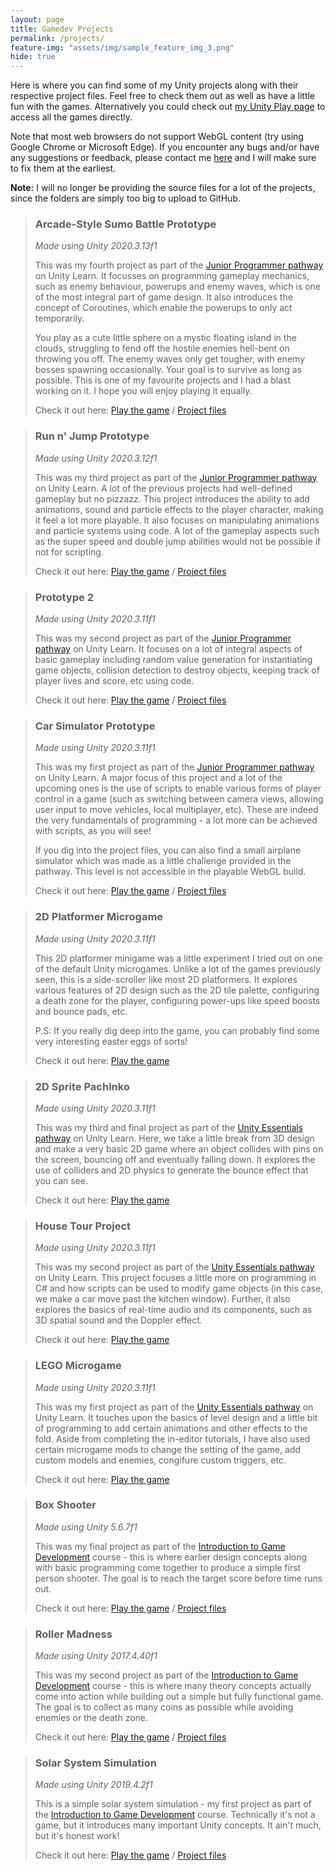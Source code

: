 ```yaml
---
layout: page
title: Gamedev Projects
permalink: /projects/
feature-img: "assets/img/sample_feature_img_3.png"
hide: true
---
```


Here is where you can find some of my Unity projects along with their respective project files. Feel free to check them out as well as have a little fun with the games. Alternatively you could check out [my Unity Play page](https://play.unity.com/u/om-prabhu) to access all the games directly.

Note that most web browsers do not support WebGL content (try using Google Chrome or Microsoft Edge). If you encounter any bugs and/or have any suggestions or feedback, please contact me [here](https://forms.gle/za5hyQ4nHnz6FT7R6) and I will make sure to fix them at the earliest.

**Note:** I will no longer be providing the source files for a lot of the projects, since the folders are simply too big to upload to GitHub.

> <h3>Arcade-Style Sumo Battle Prototype</h3>
> <i>Made using Unity 2020.3.13f1</i>
>
> This was my fourth project as part of the [Junior Programmer pathway](https://learn.unity.com/pathway/junior-programmer) on Unity Learn. It focusses on programming gameplay mechanics, such as enemy behaviour, powerups and enemy waves, which is one of the most integral part of game design. It also introduces the concept of Coroutines, which enable the powerups to only act temporarily.
> 
> You play as a cute little sphere on a mystic floating island in the clouds, struggling to fend off the hostile enemies hell-bent on throwing you off. The enemy waves only get tougher, with enemy bosses spawning occasionally. Your goal is to survive as long as possible. This is one of my favourite projects and I had a blast working on it. I hope you will enjoy playing it equally.
>
> Check it out here: [Play the game](https://play.unity.com/mg/other/webgl-builds-71271) / [Project files](https://github.com/omprabhu31/gamedev/tree/master/files/arcadesumobattle)

> <h3>Run n' Jump Prototype</h3>
> <i>Made using Unity 2020.3.12f1</i>
>
> This was my third project as part of the [Junior Programmer pathway](https://learn.unity.com/pathway/junior-programmer) on Unity Learn. A lot of the previous projects had well-defined gameplay but no pizzazz. This project introduces the ability to add animations, sound and particle effects to the player character, making it feel a lot more playable. It also focuses on manipulating animations and particle systems using code. A lot of the gameplay aspects such as the super speed and double jump abilities would not be possible if not for scripting.
>
> Check it out here: [Play the game](https://play.unity.com/mg/other/webgl-builds-69334) / [Project files](https://github.com/omprabhu31/gamedev/tree/master/files/runandjump)


> <h3>Prototype 2</h3>
> <i>Made using Unity 2020.3.11f1</i>
>
> This was my second project as part of the [Junior Programmer pathway](https://learn.unity.com/pathway/junior-programmer) on Unity Learn. It focuses on a lot of integral aspects of basic gameplay including random value generation for instantiating game objects, collision detection to destroy objects, keeping track of player lives and score, etc using code.
>
> Check it out here: [Play the game](https://play.unity.com/mg/other/webgl-builds-67470) / [Project files](https://github.com/omprabhu31/gamedev/tree/master/files/prototype2)


> <h3>Car Simulator Prototype</h3>
> <i>Made using Unity 2020.3.11f1</i>
>
> This was my first project as part of the [Junior Programmer pathway](https://learn.unity.com/pathway/junior-programmer) on Unity Learn. A major focus of this project and a lot of the upcoming ones is the use of scripts to enable various forms of player control in a game (such as switching between camera views, allowing user input to move vehicles, local multiplayer, etc). These are indeed the very fundamentals of programming - a lot more can be achieved with scripts, as you will see!
>
> If you dig into the project files, you can also find a small airplane simulator which was made as a little challenge provided in the pathway. This level is not accessible in the playable WebGL build.
>
> Check it out here: [Play the game](https://play.unity.com/mg/other/webgl-builds-66170) / [Project files](https://github.com/omprabhu31/gamedev/tree/master/files/carsimulator)


> <h3>2D Platformer Microgame</h3>
> <i>Made using Unity 2020.3.11f1</i>
>
> This 2D platformer minigame was a little experiment I tried out on one of the default Unity microgames. Unlike a lot of the games previously seen, this is a side-scroller like most 2D platformers. It explores various features of 2D design such as the 2D tile palette, configuring a death zone for the player, configuring power-ups like speed boosts and bounce pads, etc.
>
> P.S: If you really dig deep into the game, you can probably find some very interesting easter eggs of sorts!
>
> Check it out here: [Play the game](https://play.unity.com/mg/2d/webgl-builds-64624)


> <h3>2D Sprite Pachinko</h3>
> <i>Made using Unity 2020.3.11f1</i>
>
> This was my third and final project as part of the [Unity Essentials pathway](https://learn.unity.com/pathway/unity-essentials) on Unity Learn. Here, we take a little break from 3D design and make a very basic 2D game where an object collides with pins on the screen, bouncing off and eventually falling down. It explores the use of colliders and 2D physics to generate the bounce effect that you can see.
>
> Check it out here: [Play the game](https://play.unity.com/mg/other/2d-sprite-pachinko-7)

> <h3>House Tour Project</h3>
> <i>Made using Unity 2020.3.11f1</i>
>
> This was my second project as part of the [Unity Essentials pathway](https://learn.unity.com/pathway/unity-essentials) on Unity Learn. This project focuses a little more on programming in C# and how scripts can be used to modify game objects (in this case, we make a car move past the kitchen window). Further, it also explores the basics of real-time audio and its components, such as 3D spatial sound and the Doppler effect.
>
> Check it out here: [Play the game](https://play.unity.com/mg/other/house-tour)

> <h3>LEGO Microgame</h3>
> <i>Made using Unity 2020.3.11f1</i>
>
> This was my first project as part of the [Unity Essentials pathway](https://learn.unity.com/pathway/unity-essentials) on Unity Learn. It touches upon the basics of level design and a little bit of programming to add certain animations and other effects to the fold. Aside from completing the in-editor tutorials, I have also used certain microgame mods to change the setting of the game, add custom models and enemies, congifure custom triggers, etc. 
>
> Check it out here: [Play the game](https://play.unity.com/mg/lego/webgl-builds-62196)

> <h3>Box Shooter</h3>
> <i>Made using Unity 5.6.7f1</i>
>
> This was my final project as part of the [Introduction to Game Development](https://www.coursera.org/learn/game-development?specialization=game-development) course - this is where earlier design concepts along with basic programming come together to produce a simple first person shooter. The goal is to reach the target score before time runs out.
>
> Check it out here: [Play the game](https://play.unity.com/mg/other/webgl-builds-66230) / [Project files](https://github.com/omprabhu31/gamedev/tree/master/files/boxshooter)


> <h3>Roller Madness</h3>
> <i>Made using Unity 2017.4.40f1</i>
>
> This was my second project as part of the [Introduction to Game Development](https://www.coursera.org/learn/game-development?specialization=game-development) course - this is where many theory concepts actually come into action while building out a simple but fully functional game. The goal is to collect as many coins as possible while avoiding enemies or the death zone.
>
> Check it out here: [Play the game](https://play.unity.com/mg/other/webgl-builds-66226) / [Project files](https://github.com/omprabhu31/gamedev/tree/master/files/rollermadness)


> <h3>Solar System Simulation</h3>
> <i>Made using Unity 2019.4.2f1</i>
>
> This is a simple solar system simulation - my first project as part of the [Introduction to Game Development](https://www.coursera.org/learn/game-development?specialization=game-development) course. Technically it's not a game, but it introduces many important Unity concepts. It ain't much, but it's honest work!
>
> Check it out here: [Play the game](https://play.unity.com/mg/other/webgl-builds-66217) / [Project files](https://github.com/omprabhu31/gamedev/tree/master/files/solarsystem)
